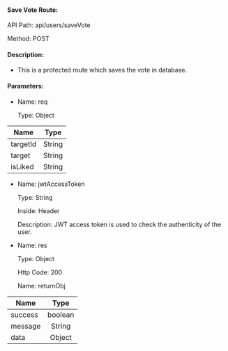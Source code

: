#### Save Vote Route:

API Path: api/users/saveVote

Method: POST

#### Description:
  - This is a protected route which saves the vote in database.

#### Parameters:
  * Name: req

    Type: Object

| Name          | Type   |
| ------------- |:------:|
| targetId      | String |
| target        | String |
| isLiked       | String |

  * Name: jwtAccessToken

    Type: String

    Inside: Header

    Description: JWT access token is used to check the authenticity of the user.

  * Name: res

    Type: Object

    Http Code: 200
    
    Name: returnObj

| Name          | Type    |
| ------------- |:------: |
| success       | boolean |
| message       | String  |
| data          | Object  |
